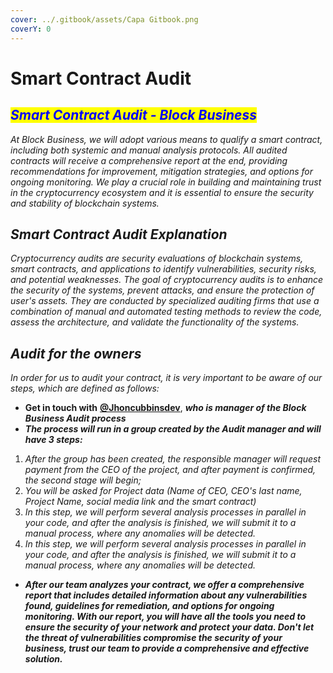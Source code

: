 ```yaml
---
cover: ../.gitbook/assets/Capa Gitbook.png
coverY: 0
---
```


# Smart Contract Audit

## _<mark style="color:blue;">Smart Contract Audit - Block Business</mark>_

_At Block Business, we will adopt various means to qualify a smart contract, including both systemic and manual analysis protocols. All audited contracts will receive a comprehensive report at the end, providing recommendations for improvement, mitigation strategies, and options for ongoing monitoring. We play a crucial role in building and maintaining trust in the cryptocurrency ecosystem and it is essential to ensure the security and stability of blockchain systems._

## _Smart Contract Audit Explanation_

_Cryptocurrency audits are security evaluations of blockchain systems, smart contracts, and applications to identify vulnerabilities, security risks, and potential weaknesses. The goal of cryptocurrency audits is to enhance the security of the systems, prevent attacks, and ensure the protection of user's assets. They are conducted by specialized auditing firms that use a combination of manual and automated testing methods to review the code, assess the architecture, and validate the functionality of the systems._

## _Audit for the owners_

_In order for us to audit your contract, it is very important to be aware of our steps, which are defined as follows:_

* **Get in touch with** [**@Jhoncubbinsdev**](https://t.me/Jhoncubbinsdev), _**who is manager of the Block Business Audit process**_
* _**The process will run in a group created by the Audit manager and will have 3 steps:**_

1. _After the group has been created, the responsible manager will request payment from the CEO of the project, and after payment is confirmed, the second stage will begin;_
2. _You will be asked for Project data (Name of CEO, CEO's last name, Project Name, social media link and the smart contract)_
3. _In this step, we will perform several analysis processes in parallel in your code, and after the analysis is finished, we will submit it to a manual process, where any anomalies will be detected._
4. _In this step, we will perform several analysis processes in parallel in your code, and after the analysis is finished, we will submit it to a manual process, where any anomalies will be detected._

* _**After our team analyzes your contract, we offer a comprehensive report that includes detailed information about any vulnerabilities found, guidelines for remediation, and options for ongoing monitoring. With our report, you will have all the tools you need to ensure the security of your network and protect your data. Don't let the threat of vulnerabilities compromise the security of your business, trust our team to provide a comprehensive and effective solution.**_
